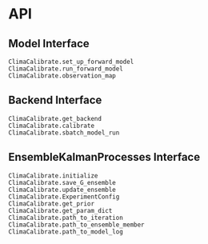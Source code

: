 # API

## Model Interface

```@docs
ClimaCalibrate.set_up_forward_model
ClimaCalibrate.run_forward_model
ClimaCalibrate.observation_map
```

## Backend Interface

```@docs
ClimaCalibrate.get_backend
ClimaCalibrate.calibrate
ClimaCalibrate.sbatch_model_run
```

## EnsembleKalmanProcesses Interface

```@docs
ClimaCalibrate.initialize
ClimaCalibrate.save_G_ensemble
ClimaCalibrate.update_ensemble
ClimaCalibrate.ExperimentConfig
ClimaCalibrate.get_prior
ClimaCalibrate.get_param_dict
ClimaCalibrate.path_to_iteration
ClimaCalibrate.path_to_ensemble_member
ClimaCalibrate.path_to_model_log
```
